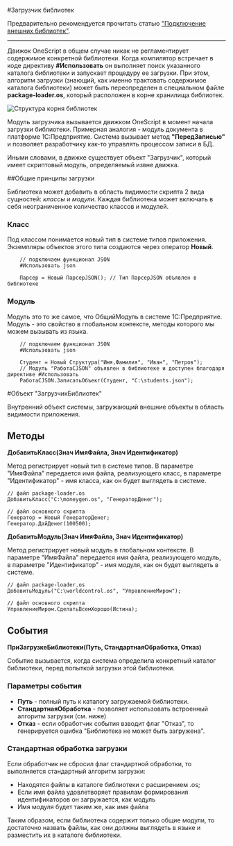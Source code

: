 #Загрузчик библиотек

Предварительно рекомендуется прочитать статью ["Подключение внешних библиотек"](libraries).

----------

Движок OneScript в общем случае никак не регламентирует содержимое конкретной библиотеки. Когда компилятор встречает в коде директиву **#Использовать** он выполняет поиск указанного каталога библиотеки и запускает процедуру ее загрузки. При этом, алгоритм загрузки (знающий, как именно трактовать содержимое каталога библиотеки) может быть переопределен в специальном файле **package-loader.os**, который расположен в корне хранилища библиотек.

![Структура корня библиотек](/content/images/library_root.png) 

Модуль загрузчика вызывается движком OneScript в момент начала загрузки библиотеки. Примерная аналогия - модуль документа в платформе 1С:Предприятие. Система вызывает метод **"ПередЗаписью"** и позволяет разработчику как-то управлять процессом записи в БД.

Иными словами, в движке существует объект "Загрузчик", который имеет скриптовый модуль, определяемый извне движка.

##Общие принципы загрузки

Библиотека может добавить в область видимости скрипта 2 вида сущностей: *классы* и *модули*. Каждая библиотека может включать в себя неограниченное количество классов и модулей.

### Класс
Под классом понимается новый тип в системе типов приложения. Экземпляры объектов этого типа создаются через оператор **Новый**.

		// подключаем функционал JSON
		#Использовать json

		Парсер = Новый ПарсерJSON(); // Тип ПарсерJSON объявлен в библиотеке

### Модуль

Модуль это то же самое, что ОбщийМодуль в системе 1С:Предприятие. Модуль - это свойство в глобальном контексте, методы которого мы можем вызывать из языка.

		// подключаем функционал JSON
		#Использовать json

		Студент = Новый Структура("Имя,Фамилия", "Иван", "Петров");
		// Модуль "РаботаСJSON" объявлен в библиотеке и доступен благодаря директиве #Использовать
		РаботаСJSON.ЗаписатьОбъект(Студент, "C:\students.json");

#Объект "ЗагрузчикБиблиотек"

Внутренний объект системы, загружающий внешние объекты в область видимости приложения.

## Методы

**ДобавитьКласс(Знач ИмяФайла, Знач Идентификатор)**

Метод регистрирует новый тип в системе типов. В параметре "ИмяФайла" передается имя файла, реализующего класс, в параметре "Идентификатор" - имя класса, как он будет выглядеть в системе.

	// файл package-loader.os
	ДобавитьКласс("C:\moneygen.os", "ГенераторДенег");

	// файл основного скрипта
	Генератор = Новый ГенераторДенег;
	Генератор.ДайДенег(100500);

**ДобавитьМодуль(Знач ИмяФайла, Знач Идентификатор)**

Метод регистрирует новый модуль в глобальном контексте. В параметре "ИмяФайла" передается имя файла, реализующего модуль, в параметре "Идентификатор" - имя модуля, как он будет выглядеть в системе.

	// файл package-loader.os
	ДобавитьМодуль("C:\worldcontrol.os", "УправлениеМиром");

	// файл основного скрипта
	УправлениеМиром.СделатьВсемХорошо(Истина);

## События

**ПриЗагрузкеБиблиотеки(Путь, СтандартнаяОбработка, Отказ)**

Событие вызывается, когда система определила конкретный каталог библиотеки, перед попыткой загрузки этой библиотеки.

### Параметры события

* **Путь** - полный путь к каталогу загружаемой библиотеки.
* **СтандартнаяОбработка** - позволяет использовать встроенный алгоритм загрузки (см. ниже)
* **Отказ** - если обработчик события взводит флаг "Отказ", то генерируется ошибка "Библиотека не может быть загружена".

### Стандартная обработка загрузки

Если обработчик не сбросил флаг стандартной обработки, то выполняется стандартный алгоритм загрузки:

* Находятся файлы в каталоге библиотеки с расширением .os;
* Если имя файла удовлетворяет правилам формирования идентификаторов он загружается, как модуль
* Имя модуля будет таким же, как имя файла

Таким образом, если библиотека содержит только общие модули, то достаточно назвать файлы, как они должны выглядеть в языке и разместить их в каталоге библиотеки.